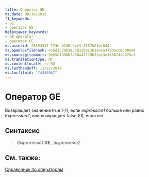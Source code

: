 ```yaml
---
title: Оператор GE
ms.date: 08/30/2018
f1_keywords:
- GE
- operator GE
helpviewer_keywords:
- GE operator
- operator GE
ms.assetid: 28804311-174d-42d0-9ce1-2187b81bc844
ms.openlocfilehash: 45bd137ab5833d11691261eaaa370daccdc08ed4
ms.sourcegitcommit: 9ee5df398bfd30a42739632de3e165874cb675c3
ms.translationtype: MT
ms.contentlocale: ru-RU
ms.lasthandoff: 11/22/2019
ms.locfileid: "74396967"
---
```

# <a name="operator-ge"></a>Оператор GE

Возвращает значение true (-1), если *expression1* больше или равно *Expression2*, или возвращает false (0), если нет.

## <a name="syntax"></a>Синтаксис

> *Выражение1* **GE** , *выражение2*

## <a name="see-also"></a>См. также:

[Справочник по операторам](operators-reference.md)
